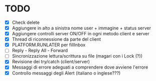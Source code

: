 # TODO

- [x] Check delete
- [x] Aggiungere in alto a sinistra nome user + immagine + status server
- [x] Aggiungere controlli server ON/OFF in ogni metodo client e server
- [x] Thread di riconnessione da parte del client
- [x] PLATFORM.RUNLATER per fillInbox
- [ ] Reply - Reply All - Forward
- [ ] Sincronizzazione lettura/scrittura su file (magari con i Lock (?))
- [x] Revisione dei try/catch (client/server)
- [x] Messaggi di errore adeguati a comprendere dove avviene l'errore
- [x] Controllo messaggi degli Alert (italiano o inglese???)